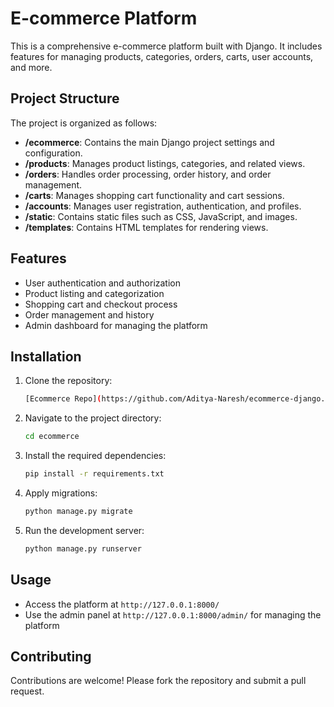 # E-commerce Platform

This is a comprehensive e-commerce platform built with Django. It includes features for managing products, categories, orders, carts, user accounts, and more.

## Project Structure

The project is organized as follows:

- **/ecommerce**: Contains the main Django project settings and configuration.
- **/products**: Manages product listings, categories, and related views.
- **/orders**: Handles order processing, order history, and order management.
- **/carts**: Manages shopping cart functionality and cart sessions.
- **/accounts**: Manages user registration, authentication, and profiles.
- **/static**: Contains static files such as CSS, JavaScript, and images.
- **/templates**: Contains HTML templates for rendering views.

## Features

- User authentication and authorization
- Product listing and categorization
- Shopping cart and checkout process
- Order management and history
- Admin dashboard for managing the platform

## Installation

1. Clone the repository:
    ```bash
    [Ecommerce Repo](https://github.com/Aditya-Naresh/ecommerce-django.git)
    ```
2. Navigate to the project directory:
    ```bash
    cd ecommerce
    ```
3. Install the required dependencies:
    ```bash
    pip install -r requirements.txt
    ```
4. Apply migrations:
    ```bash
    python manage.py migrate
    ```
5. Run the development server:
    ```bash
    python manage.py runserver
    ```

## Usage

- Access the platform at `http://127.0.0.1:8000/`
- Use the admin panel at `http://127.0.0.1:8000/admin/` for managing the platform

## Contributing

Contributions are welcome! Please fork the repository and submit a pull request.

